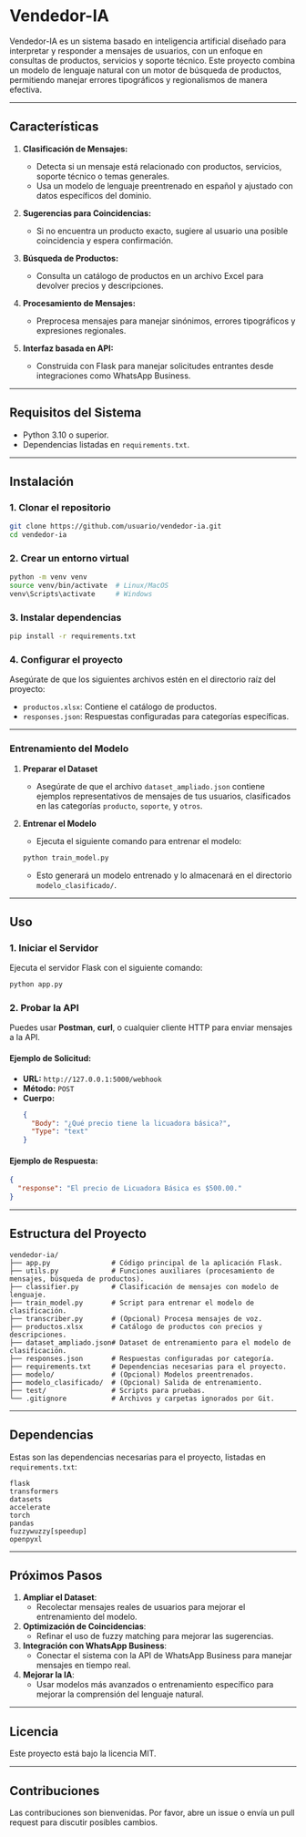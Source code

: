 
# Vendedor-IA

Vendedor-IA es un sistema basado en inteligencia artificial diseñado para interpretar y responder a mensajes de usuarios, con un enfoque en consultas de productos, servicios y soporte técnico. Este proyecto combina un modelo de lenguaje natural con un motor de búsqueda de productos, permitiendo manejar errores tipográficos y regionalismos de manera efectiva.

---

## **Características**
1. **Clasificación de Mensajes:**
   - Detecta si un mensaje está relacionado con productos, servicios, soporte técnico o temas generales.
   - Usa un modelo de lenguaje preentrenado en español y ajustado con datos específicos del dominio.

2. **Sugerencias para Coincidencias:**
   - Si no encuentra un producto exacto, sugiere al usuario una posible coincidencia y espera confirmación.

3. **Búsqueda de Productos:**
   - Consulta un catálogo de productos en un archivo Excel para devolver precios y descripciones.

4. **Procesamiento de Mensajes:**
   - Preprocesa mensajes para manejar sinónimos, errores tipográficos y expresiones regionales.

5. **Interfaz basada en API:**
   - Construida con Flask para manejar solicitudes entrantes desde integraciones como WhatsApp Business.

---

## **Requisitos del Sistema**
- Python 3.10 o superior.
- Dependencias listadas en `requirements.txt`.

---

## **Instalación**

### **1. Clonar el repositorio**
```bash
git clone https://github.com/usuario/vendedor-ia.git
cd vendedor-ia
```

### **2. Crear un entorno virtual**
```bash
python -m venv venv
source venv/bin/activate  # Linux/MacOS
venv\Scripts\activate     # Windows
```

### **3. Instalar dependencias**
```bash
pip install -r requirements.txt
```

### **4. Configurar el proyecto**
Asegúrate de que los siguientes archivos estén en el directorio raíz del proyecto:

- `productos.xlsx`: Contiene el catálogo de productos.
- `responses.json`: Respuestas configuradas para categorías específicas.

---

### **Entrenamiento del Modelo**
1. **Preparar el Dataset**  
   - Asegúrate de que el archivo `dataset_ampliado.json` contiene ejemplos representativos de mensajes de tus usuarios, clasificados en las categorías `producto`, `soporte`, y `otros`.

2. **Entrenar el Modelo**  
   - Ejecuta el siguiente comando para entrenar el modelo:
   ```bash
   python train_model.py
   ```
   - Esto generará un modelo entrenado y lo almacenará en el directorio `modelo_clasificado/`.

---

## **Uso**

### **1. Iniciar el Servidor**
Ejecuta el servidor Flask con el siguiente comando:
```bash
python app.py
```

### **2. Probar la API**
Puedes usar **Postman**, **curl**, o cualquier cliente HTTP para enviar mensajes a la API.

#### **Ejemplo de Solicitud:**
- **URL:** `http://127.0.0.1:5000/webhook`
- **Método:** `POST`
- **Cuerpo:**
  ```json
  {
    "Body": "¿Qué precio tiene la licuadora básica?",
    "Type": "text"
  }
  ```

#### **Ejemplo de Respuesta:**
```json
{
  "response": "El precio de Licuadora Básica es $500.00."
}
```

---

## **Estructura del Proyecto**

```
vendedor-ia/
├── app.py               # Código principal de la aplicación Flask.
├── utils.py             # Funciones auxiliares (procesamiento de mensajes, búsqueda de productos).
├── classifier.py        # Clasificación de mensajes con modelo de lenguaje.
├── train_model.py       # Script para entrenar el modelo de clasificación.
├── transcriber.py       # (Opcional) Procesa mensajes de voz.
├── productos.xlsx       # Catálogo de productos con precios y descripciones.
├── dataset_ampliado.json# Dataset de entrenamiento para el modelo de clasificación.
├── responses.json       # Respuestas configuradas por categoría.
├── requirements.txt     # Dependencias necesarias para el proyecto.
├── modelo/              # (Opcional) Modelos preentrenados.
├── modelo_clasificado/  # (Opcional) Salida de entrenamiento.
├── test/                # Scripts para pruebas.
└── .gitignore           # Archivos y carpetas ignorados por Git.
```

---

## **Dependencias**
Estas son las dependencias necesarias para el proyecto, listadas en `requirements.txt`:

```
flask
transformers
datasets
accelerate
torch
pandas
fuzzywuzzy[speedup]
openpyxl
```

---

## **Próximos Pasos**
1. **Ampliar el Dataset**:
   - Recolectar mensajes reales de usuarios para mejorar el entrenamiento del modelo.
2. **Optimización de Coincidencias**:
   - Refinar el uso de fuzzy matching para mejorar las sugerencias.
3. **Integración con WhatsApp Business**:
   - Conectar el sistema con la API de WhatsApp Business para manejar mensajes en tiempo real.
4. **Mejorar la IA**:
   - Usar modelos más avanzados o entrenamiento específico para mejorar la comprensión del lenguaje natural.

---

## **Licencia**
Este proyecto está bajo la licencia MIT.

---

## **Contribuciones**
Las contribuciones son bienvenidas. Por favor, abre un issue o envía un pull request para discutir posibles cambios.